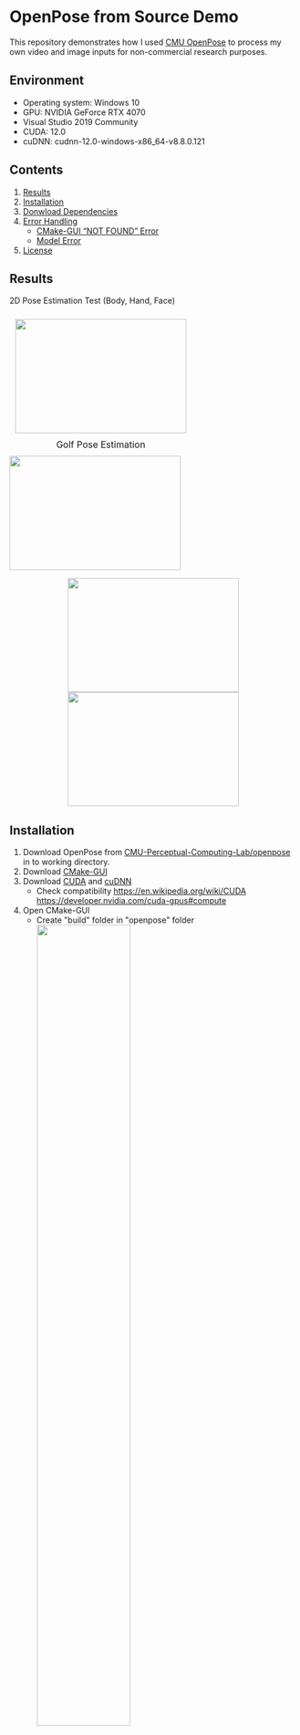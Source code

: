 # OpenPose from Source Demo

This repository demonstrates how I used [CMU OpenPose](https://github.com/CMU-Perceptual-Computing-Lab/openpose) to process my own video and image inputs for non-commercial research purposes.

## Environment 
- Operating system: Windows 10 
- GPU: NVIDIA GeForce RTX 4070
- Visual Studio 2019 Community
- CUDA: 12.0 
- cuDNN: cudnn-12.0-windows-x86_64-v8.8.0.121 

## Contents

1. [Results](#results)
2. [Installation](#installation)
3. [Donwload Dependencies](#Download-Dependencies)
4. [Error Handling](#Error-Handling)
   - [CMake-GUI “NOT FOUND” Error](#cmake-gui-not-found-error)
   - [Model Error](#model-error)
6. [License](#license)

## Results
2D Pose Estimation Test (Body, Hand, Face)
<p align="center">
  <figure style="margin: 10px; display: inline-block; text-align: center;">
  <img src="https://github.com/ggamangpro101/openpose-source-demo/blob/master/gif/jm_golf_011.gif" width="300" height="200" />
  <figcaption style="font-size: 16px; margin-top: 10px;">Golf Pose Estimation</figcaption>
  </figure> 
  <img src="https://github.com/ggamangpro101/openpose-source-demo/blob/master/gif/dance_001.gif" width="300" height="200" />
   
</p>

<p align="center">
  <img src="https://github.com/ggamangpro101/openpose-source-demo/blob/master/gif/theater.gif" width="300" height="200" />
  <img src="https://github.com/ggamangpro101/openpose-source-demo/blob/master/gif/sign_lang_001.gif" width="300" height="200" />
</p>

## Installation
1. Download OpenPose from [CMU-Perceptual-Computing-Lab/openpose](https://github.com/CMU-Perceptual-Computing-Lab/openpose) in to working directory.
2. Download [CMake-GUI](https://cmake.org/download/)
3. Download [CUDA](https://developer.nvidia.com/cuda-toolkit-archive) and [cuDNN](https://developer.nvidia.com/rdp/cudnn-archive)
   - Check compatibility
     https://en.wikipedia.org/wiki/CUDA
     https://developer.nvidia.com/cuda-gpus#compute
4. Open CMake-GUI
   - Create "build" folder in "openpose" folder
     <br>
     <img src="https://github.com/ggamangpro101/openpose-source-demo/blob/master/installation/create_build_folder_zoom.png" width=60% height=60% />


## Download Dependencies
When you navigate to `..\openpose_initial\3rdparty\windows`, you will see several `.bat` files. These batch files are used to download and configure third-party dependencies required by OpenPose. However, running these `.bat` files directly in the `Command Prompt` might fail because some of the referenced websites are no longer accessible. 
<p align="center">
<img src=https://github.com/ggamangpro101/openpose-source-demo/blob/master/error/GetCaffe3rdparty.bat_download_error.png width="90%" height="90%"/>
</p>

Instead, download dependencies manually:
- [Model.zip](https://drive.google.com/file/d/1QCSxJZpnWvM00hx49CJ2zky7PWGzpcEh/edit)
- [3rdparty_v1_2021.zip](https://drive.google.com/file/d/1WvftDLLEwAxeO2A-n12g5IFtfLbMY9mG/edit)

## Error Handling
### CMake-GUI “NOT FOUND” Error
When configuring and generating in CMake-GUI, you might encounter **"NOT FOUND"** errors for dependencies such as `Boost`, `Caffe`, `GFlags`, or `GLog`. These errors occur because the required `.lib` files are missing or their paths are not set correctly.  
  - **BOOST NOT FOUND :**   
    <img src=https://github.com/ggamangpro101/openpose-source-demo/blob/master/error/BOOST_NOTFOUND.png width="80%" height="80%"/>
     
     - BOOST_FILESYSTEM_LIB_DEBUG :  
     `../openpose/3rdparty/windows/caffe3rdparty/lib/boost_filesystem-vc142-mt-gd-x64-1_74.lib`

     - BOOST_FILESYSTEM_LIB_RELEASE :  
     `../openpose/3rdparty/windows/caffe3rdparty/lib/boost_filesystem-vc142-mt-x64-1_74.lib`

     - BOOST_SYSTEM_LIB_DEBUG :  
     `../openpose/3rdparty/windows/caffe3rdparty/lib/boost_system-vc142-mt-gd-x64-1_74.lib`

     - BOOST_SYSTEM_LIB_RELEASE :  
     `../openpose/3rdparty/windows/caffe3rdparty/lib/boost_system-vc142-mt-x64-1_74.lib`

  - **Caffe NOT FOUND :**  
    <img src=https://github.com/ggamangpro101/openpose-source-demo/blob/master/error/Caffe_NOTFOUND.png width="90%" height="90%"/>
    
      - Caffe_LIB_DEBUG :
      `../openpose/3rdparty/windows/caffe/lib/caffe-d.lib`

      - Caffe_LIB_RELEASE :
      `../openpose/3rdparty/windows/caffe/lib/caffe.lib`

      - Caffe_Proto_LIB_DEBUG :
      `../openpose/3rdparty/windows/caffe/lib/caffeproto-d.lib`

      - Caffe_Proto_LIB_RELEASE : 
      `../openpose/3rdparty/windows/caffe/lib/caffeproto.lib`

  - **GFLAGS NOT FOUND :**  
    <img src=https://github.com/ggamangpro101/openpose-source-demo/blob/master/error/GFLAGS_NOTFOUND.png width="80%" height="80%"/>
    
      - GFLAGS_LIBRARY_DEBUG :
      `../openpose/3rdparty/windows/caffe3rdparty/lib/gflagsd.lib`

      - GFLAGS_LIBRARY_RELEASE :
      `../openpose/3rdparty/windows/caffe3rdparty/lib/gflags.lib `

  - **GLOG NOT FOUND :**  
    <img src=https://github.com/ggamangpro101/openpose-source-demo/blob/master/error/GLOG_NOTFOUND.png width="80%" height="80%"/>
    
      - GLOG_LIBRARY_DEBUG :
      `../openpose/3rdparty/windows/caffe3rdparty/lib/glogd.lib`

      - GLOG_LIBRARY_RELEASE :
      `../openpose/3rdparty/windows/caffe3rdparty/lib/glog.lib`

### Model Error
The `getModels.bat` script in `D:\my_programming\openpose\models` may fail to download the required models due to connectivity issues or the server being unavailable. To resolve this, you need to download the [models](https://drive.google.com/file/d/1QCSxJZpnWvM00hx49CJ2zky7PWGzpcEh/edit) manually.
<p align="center">
<img src="https://github.com/ggamangpro101/openpose-source-demo/blob/master/error/getModels.bat_download_error.png" width="90%" height="90%" />
</p>

When you manually download the `model.zip` file and extract it, follow these steps carefully to replace the `.caffemodel` files without affecting other essential files.  

**1. Unzip the Downloaded Model File**
   - Extract the model.zip file into a temporary folder.
   - Inside the extracted folder, locate the .caffemodel files for the respective models:
      - Face Model: `pose_iter_116000.caffemodel`
      - Hand Model: `pose_iter_102000.caffemodel`
      - Body Models (e.g., BODY_25): `pose_iter_584000.caffemodel`

**2. Replace the Existing `.caffemodel`**
   - Navigate to the original model folder: `..\openpose\models`.
   - Replace only the `.caffemodel` files under the respective directories.

**3. Verify Supporting Files Are Untouched**
   - For `Face Models`: Ensure `.xml` and `.prototxt` files are present and untouched in: `..\openpose\models\face`
   - For `Hand Models`: Ensure `.prototxt` files remain untouched in: `..\openpose\models\hand`
   - For `Pose Models`: Under `body_25`, ensure `.prototxt` files remain untouched in: `..\openpose\models\pose\body_25`

**4. Avoid Confusion with New Files**
   - Do not copy extra files from the extracted `model.zip` that do not belong to the corresponding directories.
   - Double-check that only the `.caffemodel` files are replaced.  

**5. Test the Setup**
   - After replacing the `.caffemodel` files, run OpenPose to confirm the models load correctly and there are no missing file errors.

## Repository Contents
- `openpose_quick_commands.txt`: Quick commands for running OpenPose.


## Runtime Analysis


## License
This repository uses CMU OpenPose under the [OpenPose License](https://github.com/CMU-Perceptual-Computing-Lab/openpose/blob/master/LICENSE).

**Note**: OpenPose is licensed for academic or non-profit organization non-commercial research use only. Redistribution of OpenPose code or binaries is not permitted.
